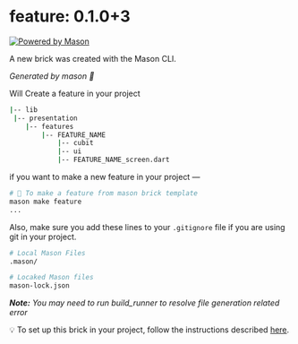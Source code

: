 # feature: 0.1.0+3

[![Powered by Mason](https://img.shields.io/endpoint?url=https%3A%2F%2Ftinyurl.com%2Fmason-badge)](https://github.com/felangel/mason)

A new brick was created with the Mason CLI.

_Generated by mason 🧱_

Will Create a feature in your project

```sh
|-- lib
 |-- presentation
    |-- features
        |-- FEATURE_NAME
            |-- cubit
            |-- ui
            |-- FEATURE_NAME_screen.dart
```

if you want to make a new feature in your project —

```sh
# 🚀 To make a feature from mason brick template
mason make feature
...
```

Also, make sure you add these lines to your `.gitignore` file if you are using git in your project.

```sh
# Local Mason Files
.mason/

# Locaked Mason files
mason-lock.json
```

_**Note:** You may need to run build_runner to resolve file generation related error_

💡 To set up this brick in your project, follow the instructions described [here](../../README.md#installation).
